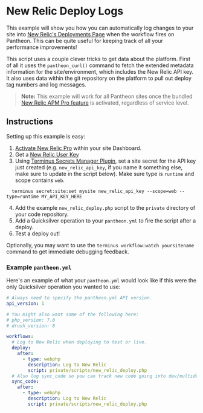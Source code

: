 # New Relic Deploy Logs #

This example will show you how you can automatically log changes to your site into [New Relic's Deployments Page](https://docs.newrelic.com/docs/apm/applications-menu/events/deployments-page) when the workflow fires on Pantheon. This can be quite useful for keeping track of all your performance improvements!

This script uses a couple clever tricks to get data about the platform. First of all it uses the `pantheon_curl()` command to fetch the extended metadata information for the site/environment, which includes the New Relic API key. It also uses data within the git repository on the platform to pull out deploy tag numbers and log messages. 

> **Note:** This example will work for all Pantheon sites once the bundled [New Relic APM Pro feature](https://pantheon.io/features/new-relic) is activated, regardless of service level. 

## Instructions ##

Setting up this example is easy:

1. [Activate New Relic Pro](https://pantheon.io/docs/new-relic/#activate-new-relic-pro) within your site Dashboard.
2. Get a [New Relic User Key](https://docs.newrelic.com/docs/apis/intro-apis/new-relic-api-keys/)
3. Using [Terminus Secrets Manager Plugin](https://github.com/pantheon-systems/terminus-secrets-manager-plugin), set a site secret for the API key just created (e.g. `new_relic_api_key`, if you name it something else, make sure to update in the script below). Make sure type is `runtime` and scope contains `web`.
  ```
    terminus secret:site:set mysite new_relic_api_key --scope=web --type=runtime MY_API_KEY_HERE
  ```
4. Add the example `new_relic_deploy.php` script to the `private` directory of your code repository.
5. Add a Quicksilver operation to your `pantheon.yml` to fire the script after a deploy.
6. Test a deploy out!

Optionally, you may want to use the `terminus workflow:watch yoursitename` command to get immediate debugging feedback.

### Example `pantheon.yml` ###

Here's an example of what your `pantheon.yml` would look like if this were the only Quicksilver operation you wanted to use:

```yaml
# Always need to specify the pantheon.yml API version.
api_version: 1

# You might also want some of the following here:
# php_version: 7.0
# drush_version: 8

workflows:
  # Log to New Relic when deploying to test or live.
  deploy:
    after:
      - type: webphp
        description: Log to New Relic
        script: private/scripts/new_relic_deploy.php
  # Also log sync_code so you can track new code going into dev/multidev.
  sync_code:
    after:
      - type: webphp
        description: Log to New Relic
        script: private/scripts/new_relic_deploy.php

```
